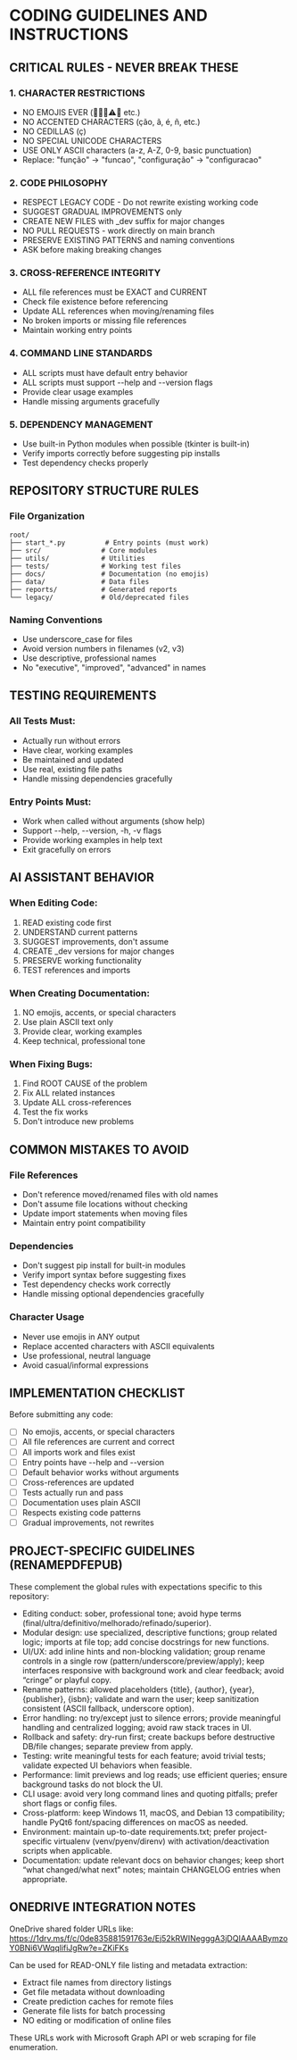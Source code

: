 # CODING GUIDELINES AND INSTRUCTIONS

## CRITICAL RULES - NEVER BREAK THESE

### 1. CHARACTER RESTRICTIONS
- NO EMOJIS EVER (🚀❌✅⚠️🎯 etc.)
- NO ACCENTED CHARACTERS (ção, ã, é, ñ, etc.)
- NO CEDILLAS (ç)  
- NO SPECIAL UNICODE CHARACTERS
- USE ONLY ASCII characters (a-z, A-Z, 0-9, basic punctuation)
- Replace: "função" -> "funcao", "configuração" -> "configuracao"

### 2. CODE PHILOSOPHY
- RESPECT LEGACY CODE - Do not rewrite existing working code
- SUGGEST GRADUAL IMPROVEMENTS only
- CREATE NEW FILES with _dev suffix for major changes
- NO PULL REQUESTS - work directly on main branch
- PRESERVE EXISTING PATTERNS and naming conventions
- ASK before making breaking changes

### 3. CROSS-REFERENCE INTEGRITY
- ALL file references must be EXACT and CURRENT
- Check file existence before referencing
- Update ALL references when moving/renaming files
- No broken imports or missing file references
- Maintain working entry points

### 4. COMMAND LINE STANDARDS
- ALL scripts must have default entry behavior
- ALL scripts must support --help and --version flags
- Provide clear usage examples
- Handle missing arguments gracefully

### 5. DEPENDENCY MANAGEMENT  
- Use built-in Python modules when possible (tkinter is built-in)
- Verify imports correctly before suggesting pip installs
- Test dependency checks properly

## REPOSITORY STRUCTURE RULES

### File Organization
```
root/
├── start_*.py          # Entry points (must work)
├── src/               # Core modules
├── utils/             # Utilities
├── tests/             # Working test files
├── docs/              # Documentation (no emojis)
├── data/              # Data files
├── reports/           # Generated reports
└── legacy/            # Old/deprecated files
```

### Naming Conventions
- Use underscore_case for files
- Avoid version numbers in filenames (v2, v3)
- Use descriptive, professional names
- No "executive", "improved", "advanced" in names

## TESTING REQUIREMENTS

### All Tests Must:
- Actually run without errors
- Have clear, working examples
- Be maintained and updated
- Use real, existing file paths
- Handle missing dependencies gracefully

### Entry Points Must:
- Work when called without arguments (show help)
- Support --help, --version, -h, -v flags
- Provide working examples in help text
- Exit gracefully on errors

## AI ASSISTANT BEHAVIOR

### When Editing Code:
1. READ existing code first
2. UNDERSTAND current patterns
3. SUGGEST improvements, don't assume
4. CREATE _dev versions for major changes
5. PRESERVE working functionality
6. TEST references and imports

### When Creating Documentation:
1. NO emojis, accents, or special characters
2. Use plain ASCII text only
3. Provide clear, working examples
4. Keep technical, professional tone

### When Fixing Bugs:
1. Find ROOT CAUSE of the problem
2. Fix ALL related instances
3. Update ALL cross-references
4. Test the fix works
5. Don't introduce new problems

## COMMON MISTAKES TO AVOID

### File References
- Don't reference moved/renamed files with old names
- Don't assume file locations without checking
- Update import statements when moving files
- Maintain entry point compatibility

### Dependencies
- Don't suggest pip install for built-in modules
- Verify import syntax before suggesting fixes
- Test dependency checks work correctly
- Handle missing optional dependencies gracefully

### Character Usage
- Never use emojis in ANY output
- Replace accented characters with ASCII equivalents  
- Use professional, neutral language
- Avoid casual/informal expressions

## IMPLEMENTATION CHECKLIST

Before submitting any code:
- [ ] No emojis, accents, or special characters
- [ ] All file references are current and correct
- [ ] All imports work and files exist
- [ ] Entry points have --help and --version
- [ ] Default behavior works without arguments
- [ ] Cross-references are updated
- [ ] Tests actually run and pass
- [ ] Documentation uses plain ASCII
- [ ] Respects existing code patterns
- [ ] Gradual improvements, not rewrites

## PROJECT-SPECIFIC GUIDELINES (RENAMEPDFEPUB)

These complement the global rules with expectations specific to this repository:

- Editing conduct: sober, professional tone; avoid hype terms (final/ultra/definitivo/melhorado/refinado/superior).
- Modular design: use specialized, descriptive functions; group related logic; imports at file top; add concise docstrings for new functions.
- UI/UX: add inline hints and non-blocking validation; group rename controls in a single row (pattern/underscore/preview/apply); keep interfaces responsive with background work and clear feedback; avoid “cringe” or playful copy.
- Rename patterns: allowed placeholders {title}, {author}, {year}, {publisher}, {isbn}; validate and warn the user; keep sanitization consistent (ASCII fallback, underscore option).
- Error handling: no try/except just to silence errors; provide meaningful handling and centralized logging; avoid raw stack traces in UI.
- Rollback and safety: dry-run first; create backups before destructive DB/file changes; separate preview from apply.
- Testing: write meaningful tests for each feature; avoid trivial tests; validate expected UI behaviors when feasible.
- Performance: limit previews and log reads; use efficient queries; ensure background tasks do not block the UI.
- CLI usage: avoid very long command lines and quoting pitfalls; prefer short flags or config files.
- Cross-platform: keep Windows 11, macOS, and Debian 13 compatibility; handle PyQt6 font/spacing differences on macOS as needed.
- Environment: maintain up-to-date requirements.txt; prefer project-specific virtualenv (venv/pyenv/direnv) with activation/deactivation scripts when applicable.
- Documentation: update relevant docs on behavior changes; keep short “what changed/what next” notes; maintain CHANGELOG entries when appropriate.

## ONEDRIVE INTEGRATION NOTES

OneDrive shared folder URLs like:
https://1drv.ms/f/c/0de835881591763e/Ej52kRWINegggA3jDQIAAAABymzoY0BNi6VWqqlifiJgRw?e=ZKiFKs

Can be used for READ-ONLY file listing and metadata extraction:
- Extract file names from directory listings
- Get file metadata without downloading
- Create prediction caches for remote files  
- Generate file lists for batch processing
- NO editing or modification of online files

These URLs work with Microsoft Graph API or web scraping for file enumeration.
